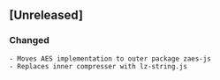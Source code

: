 ## [Unreleased]
### Changed
    - Moves AES implementation to outer package zaes-js
    - Replaces inner compresser with lz-string.js